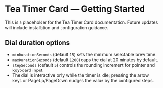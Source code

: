 # Tea Timer Card — Getting Started

This is a placeholder for the Tea Timer Card documentation. Future updates will include installation and configuration guidance.

## Dial duration options

- `minDurationSeconds` (default `15`) sets the minimum selectable brew time.
- `maxDurationSeconds` (default `1200`) caps the dial at 20 minutes by default.
- `stepSeconds` (default `5`) controls the rounding increment for pointer and keyboard input.
- The dial is interactive only while the timer is idle; pressing the arrow keys or PageUp/PageDown nudges the value by the configured steps.
